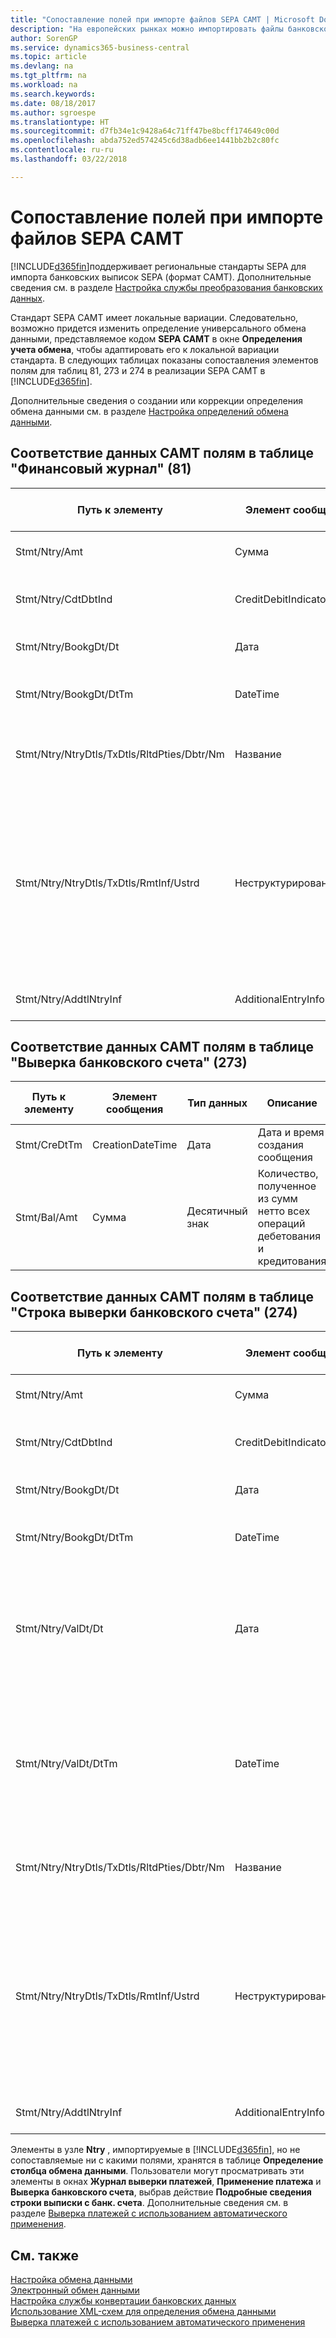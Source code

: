 ```yaml
---
title: "Сопоставление полей при импорте файлов SEPA CAMT | Microsoft Docs"
description: "На европейских рынках можно импортировать файлы банковской выписки в региональные стандарты SEPA."
author: SorenGP
ms.service: dynamics365-business-central
ms.topic: article
ms.devlang: na
ms.tgt_pltfrm: na
ms.workload: na
ms.search.keywords: 
ms.date: 08/18/2017
ms.author: sgroespe
ms.translationtype: HT
ms.sourcegitcommit: d7fb34e1c9428a64c71ff47be8bcff174649c00d
ms.openlocfilehash: abda752ed574245c6d38adb6ee1441bb2b2c80fc
ms.contentlocale: ru-ru
ms.lasthandoff: 03/22/2018

---
```

# <a name="field-mapping-when-importing-sepa-camt-files"></a>Сопоставление полей при импорте файлов SEPA CAMT
[!INCLUDE[d365fin](includes/d365fin_md.md)]поддерживает региональные стандарты SEPA для импорта банковских выписок SEPA (формат CAMT). Дополнительные сведения см. в разделе [Настройка службы преобразования банковских данных](bank-how-setup-bank-data-conversion-service.md).  

 Стандарт SEPA CAMT имеет локальные вариации. Следовательно, возможно придется изменить определение универсального обмена данными, представляемое кодом **SEPA CAMT** в окне **Определения учета обмена**, чтобы адаптировать его к локальной вариации стандарта. В следующих таблицах показаны сопоставления элементов полям для таблиц 81, 273 и 274 в реализации SEPA CAMT в [!INCLUDE[d365fin](includes/d365fin_md.md)].  

 Дополнительные сведения о создании или коррекции определения обмена данными см. в разделе [Настройка определений обмена данными](across-how-to-set-up-data-exchange-definitions.md).  

## <a name="camt-data-mapping-to-fields-in-the-general-journal-table-81"></a>Соответствие данных CAMT полям в таблице "Финансовый журнал" (81)  

|Путь к элементу|Элемент сообщения|Тип данных|Описание|Идентификатор отрицательного знака|Номер поля|Имя поля|  
|------------------|---------------------|---------------|-----------------|-------------------------------|---------------|----------------|  
|Stmt/Ntry/Amt|Сумма|Десятичный знак|Количество денег в операции денежных средств||13|Сумма|  
|Stmt/Ntry/CdtDbtInd|CreditDebitIndicator|Текст|Указывает, является ли операция кредитной или дебетовой|DBIT|13|Сумма|  
|Stmt/Ntry/BookgDt/Dt|Дата|Дата|Дата учета операции на счету в книгах держателя счета.||5|Дата учета|  
|Stmt/Ntry/BookgDt/DtTm|DateTime|DateTime|Дата и время учета операции на счете в книгах держателя счета.||5|Дата учета|  
|Stmt/Ntry/NtryDtls/TxDtls/RltdPties/Dbtr/Nm|Название|Текст|Имя инстанции, которая должна (конечному) кредитору сумму денег||1221|Сведения о плательщике|  
|Stmt/Ntry/NtryDtls/TxDtls/RmtInf/Ustrd|Неструктурировано|Текст|Сведения, предоставляемые для включения сопоставления/выверки операции с товарами, для оплаты которых предназначен платеж, например коммерческие счета в системе дебиторской задолженности, в неструктурированной форме.||8|Описание|  
|Stmt/Ntry/AddtlNtryInf|AdditionalEntryInformation|Текст|Дополнительные сведения об операции||1222|Информация о транзакции|  

## <a name="camt-data-mapping-to-fields-in-the-bank-acc-reconciliation-table-273"></a>Соответствие данных CAMT полям в таблице "Выверка банковского счета" (273)  

|Путь к элементу|Элемент сообщения|Тип данных|Описание|Идентификатор отрицательного знака|Номер поля|Имя поля|  
|------------------|---------------------|---------------|-----------------|-------------------------------|---------------|----------------|  
|Stmt/CreDtTm|CreationDateTime|Дата|Дата и время создания сообщения||3|Дата выписки|  
|Stmt/Bal/Amt|Сумма|Десятичный знак|Количество, полученное из сумм нетто всех операций дебетования и кредитования||4|Конечное сальдо выписки|  

## <a name="camt-data-mapping-to-fields-in-the-bank-acc-reconciliation-line-table-274"></a>Соответствие данных CAMT полям в таблице "Строка выверки банковского счета" (274)  

|Путь к элементу|Элемент сообщения|Тип данных|Описание|Идентификатор отрицательного знака|Номер поля|Имя поля|  
|------------------|---------------------|---------------|-----------------|-------------------------------|---------------|----------------|  
|Stmt/Ntry/Amt|Сумма|Десятичный знак|Количество денег в операции денежных средств||7|Сумма по выписке|  
|Stmt/Ntry/CdtDbtInd|CreditDebitIndicator|Текст|Указывает, является ли операция кредитной или дебетовой|DBIT|7|Сумма по выписке|  
|Stmt/Ntry/BookgDt/Dt|Дата|Дата|Дата учета операции на счету в книгах держателя счета.||5|Дата транзакции|  
|Stmt/Ntry/BookgDt/DtTm|DateTime|DateTime|Дата и время учета операции на счете в книгах держателя счета.||5|Дата транзакции|  
|Stmt/Ntry/ValDt/Dt|Дата|Дата|Дата, когда основные средства становятся доступными владельцу счета в случае кредитной операции или перестают быть доступны в случае операции дебетования||12|Дата стоимости|  
|Stmt/Ntry/ValDt/DtTm|DateTime|DateTime|Дата и время, когда основные средства становятся доступными владельцу счета в случае кредитной операции или перестают быть доступны в случае операции дебетования||12|Дата стоимости|  
|Stmt/Ntry/NtryDtls/TxDtls/RltdPties/Dbtr/Nm|Название|Текст|Имя инстанции, которая должна (конечному) кредитору сумму денег||15|Сведения о плательщике|  
|Stmt/Ntry/NtryDtls/TxDtls/RmtInf/Ustrd|Неструктурировано|Текст|Сведения, предоставляемые для включения сопоставления/выверки операции с товарами, для оплаты которых предназначен платеж, например коммерческие счета в системе дебиторской задолженности, в неструктурированной форме.||6|Описание|  
|Stmt/Ntry/AddtlNtryInf|AdditionalEntryInformation|Текст|Дополнительные сведения об операции||16|Информация о транзакции|  

 Элементы в узле **Ntry** , импортируемые в [!INCLUDE[d365fin](includes/d365fin_md.md)], но не сопоставляемые ни с какими полями, хранятся в таблице **Определение столбца обмена данными**. Пользователи могут просматривать эти элементы в окнах **Журнал выверки платежей**, **Применение платежа** и **Выверка банковского счета**, выбрав действие **Подробные сведения строки выписки с банк. счета**. Дополнительные сведения см. в разделе [Выверка платежей с использованием автоматического применения](receivables-how-reconcile-payments-auto-application.md).  
## <a name="see-also"></a>См. также  
[Настройка обмена данными](across-set-up-data-exchange.md)  
[Электронный обмен данными](across-data-exchange.md)  
[Настройка службы конвертации банковских данных](bank-how-setup-bank-data-conversion-service.md)   
[Использование XML-схем для определения обмена данными](across-how-to-use-xml-schemas-to-prepare-data-exchange-definitions.md)  
[Выверка платежей с использованием автоматического применения](receivables-how-reconcile-payments-auto-application.md)  

